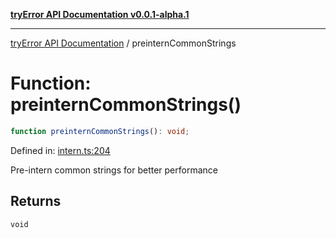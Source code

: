 [**tryError API Documentation v0.0.1-alpha.1**](../index.md)

***

[tryError API Documentation](../index.md) / preinternCommonStrings

# Function: preinternCommonStrings()

```ts
function preinternCommonStrings(): void;
```

Defined in: [intern.ts:204](https://github.com/oconnorjohnson/tryError/blob/e3ae0308069a4fba073f4543d527ad76373db795/src/intern.ts#L204)

Pre-intern common strings for better performance

## Returns

`void`
